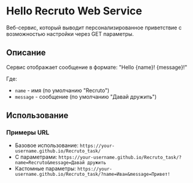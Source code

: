 # Hello Recruto Web Service

Веб-сервис, который выводит персонализированное приветствие с возможностью настройки через GET параметры.

## Описание

Сервис отображает сообщение в формате: "Hello {name}! {message}!"

Где:
- `name` - имя (по умолчанию "Recruto")
- `message` - сообщение (по умолчанию "Давай дружить")

## Использование

### Примеры URL

- Базовое использование: `https://your-username.github.io/Recruto_task/`
- С параметрами: `https://your-username.github.io/Recruto_task/?name=Recruto&message=Давай дружить`
- Кастомные параметры: `https://your-username.github.io/Recruto_task/?name=Иван&message=Привет!`


